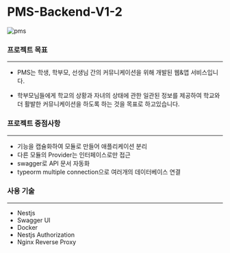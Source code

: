 # PMS-Backend-V1-2

![pms](http://api.potatochips.live/media/pms/)



### 프로젝트 목표

___

* PMS는 학생, 학부모, 선생님 간의 커뮤니케이션을 위해 개발된 웹&앱 서비스입니다. 

* 학부모님들에게 학교의 상황과 자녀의 상태에 관한 일관된 정보를 제공하여 학교와 더 활발한 커뮤니케이션을 하도록 하는 것을 목표로 하고있습니다. 



### 프로젝트 중점사항

---

* 기능을 캡슐화하여 모듈로 만들어 애플리케이션 분리 
* 다른 모듈의 Provider는 인터페이스로만 접근 
* swagger로 API 문서 자동화 
* typeorm multiple connection으로 여러개의 데이터베이스 연결 



### 사용 기술 

___

* Nestjs 
* Swagger UI 
* Docker 
* Nestjs Authorization
* Nginx Reverse Proxy

